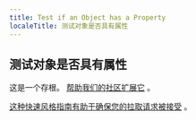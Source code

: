 ```yaml
---
title: Test if an Object has a Property
localeTitle: 测试对象是否具有属性
---
```

## 测试对象是否具有属性

这是一个存根。 [帮助我们的社区扩展它](https://github.com/freecodecamp/guides/tree/master/src/pages/certifications/information-security-and-quality-assurance/quality-assurance-and-testing-with-chai/test-if-an-object-has-a-property/index.md) 。

[这种快速风格指南有助于确保您的拉取请求被接受](https://github.com/freecodecamp/guides/blob/master/README.md) 。